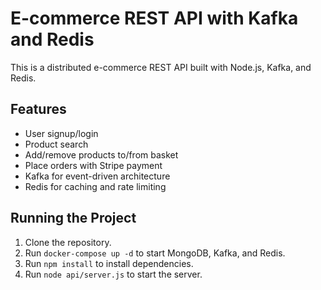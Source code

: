 
# E-commerce REST API with Kafka and Redis

This is a distributed e-commerce REST API built with Node.js, Kafka, and Redis.

## Features
- User signup/login
- Product search
- Add/remove products to/from basket
- Place orders with Stripe payment
- Kafka for event-driven architecture
- Redis for caching and rate limiting

## Running the Project
1. Clone the repository.
2. Run `docker-compose up -d` to start MongoDB, Kafka, and Redis.
3. Run `npm install` to install dependencies.
4. Run `node api/server.js` to start the server.
